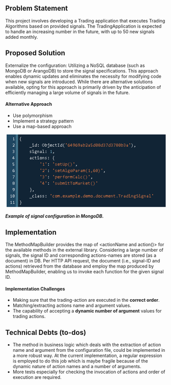 ## Problem Statement
This project involves developing a Trading application that executes Trading Algorithms based on provided signals. The TradingApplication is expected to handle an increasing number in the future, with up to 50 new signals added monthly.

## Proposed Solution
Externalize the configuration: Utilizing a NoSQL database (such as MongoDB or ArangoDB) to store the signal specifications. This approach enables dynamic updates and eliminates the necessity for modifying code when new signals are introduced. While there are alternative solutions available, opting for this approach is primarily driven by the anticipation of efficiently managing a large volume of signals in the future.

#### Alternative Approach
- Use polymorphism
- Implement a strategy pattern
- Use a map-based approach

![img.png](img.png)

**_Example of signal configuration in MongoDB._**

## Implementation

The MethodMapBuilder provides the map of <actionName and action()> for the available methods in the external library.
Considering a large number of signals, the signal ID and corresponding actions-names are stored (as a document) in DB.
Per HTTP API request, the document (i.e., signal-ID and actions) retrieved from the database and employ the map produced by
MethodMapBuilder, enabling us to invoke each function for the given signal ID.

#### Implementation Challenges
- Making sure that the trading-action are executed in the **correct order**.
- Matching/extracting actions name and argument values.
- The capability of accepting a **dynamic number of argument** values for trading actions.

## Technical Debts (to-dos)
- The method in business logic which deals with the extraction of action name and argument from the configuration file, could be implemented in a more robust way. At the current implementation, a regular expression is employed to do this job which is maybe fragile because of the dynamic nature of action names and a number of arguments.
- More tests especially for checking the invocation of actions and order of execution are required.



